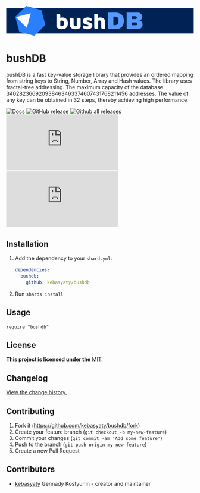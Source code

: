 [![Logo](https://github.com/kebasyaty/bushdb/raw/main/images/logo.svg "Logo")](https://github.com/kebasyaty/bushdb "Logo")

# bushDB

bushDB is a fast key-value storage library that provides an ordered mapping from string keys to String, Number, Array and Hash values.
The library uses fractal-tree addressing.
The maximum capacity of the database 340282366920938463463374607431768211456 addresses.
The value of any key can be obtained in 32 steps, thereby achieving high performance.

[![Docs](https://img.shields.io/badge/docs-available-brightgreen.svg)](LINK-TO-YOUR-DOCUMENTATION)
[![GitHub release](https://img.shields.io/github/release/kebasyaty/bushdb.svg)](https://github.com/kebasyaty/bushdb/releases)
[![Github all releases](https://img.shields.io/github/downloads/Naereen/StrapDown.js/total.svg)](https://github.com/kebasyaty/bushdb/releases/)
[![GitHub latest commit](https://badgen.net/github/last-commit/Naereen/Strapdown.js)](https://github.com/kebasyaty/bushdb/commit/)
[![GitHub license](https://badgen.net/github/license/Naereen/Strapdown.js)](https://github.com/kebasyaty/bushdb/blob/main/LICENSE)

## Installation

1. Add the dependency to your `shard.yml`:

   ```yaml
   dependencies:
     bushdb:
       github: kebasyaty/bushdb
   ```

2. Run `shards install`

## Usage

```crystal
require "bushdb"
```

## License

**This project is licensed under the** [MIT](https://github.com/kebasyaty/bushdb/blob/main/LICENSE "MIT").

## Changelog

[View the change history.](https://github.com/kebasyaty/bushdb/blob/master/CHANGELOG.md "View the change history.")

## Contributing

1. Fork it (<https://github.com/kebasyaty/bushdb/fork>)
2. Create your feature branch (`git checkout -b my-new-feature`)
3. Commit your changes (`git commit -am 'Add some feature'`)
4. Push to the branch (`git push origin my-new-feature`)
5. Create a new Pull Request

## Contributors

- [kebasyaty](https://github.com/kebasyaty) Gennady Kostyunin - creator and maintainer
